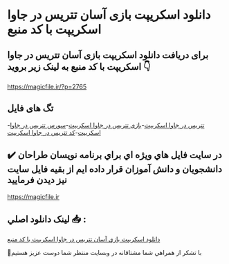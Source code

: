 # دانلود اسکریپت بازی آسان تتریس در جاوا اسکریپت با کد منبع

## برای دریافت دانلود اسکریپت بازی آسان تتریس در جاوا اسکریپت با کد منبع به لینک زیر بروید 👇

https://magicfile.ir/?p=2765

## تگ های فایل

-[تتریس در جاوا اسکریپت](https://magicfile.ir/product/%d8%a7%d8%b3%da%a9%d8%b1%db%8c%d9%be%d8%aa%d8%a8%d8%a7%d8%b2%db%8c-%d8%a2%d8%b3%d8%a7%d9%86-%d8%aa%d8%aa%d8%b1%db%8c%d8%b3-%d8%af%d8%b1-%d8%ac%d8%a7%d9%88%d8%a7-%d8%a7%d8%b3%da%a9%d8%b1%db%8c%d9%be%d8%aa/)-[بازی تتریس در جاوا اسکریپت](https://magicfile.ir/product/%d8%a7%d8%b3%da%a9%d8%b1%db%8c%d9%be%d8%aa%d8%a8%d8%a7%d8%b2%db%8c-%d8%a2%d8%b3%d8%a7%d9%86-%d8%aa%d8%aa%d8%b1%db%8c%d8%b3-%d8%af%d8%b1-%d8%ac%d8%a7%d9%88%d8%a7-%d8%a7%d8%b3%da%a9%d8%b1%db%8c%d9%be%d8%aa/)-[سورس تتریس در جاوا اسکریپت](https://magicfile.ir/product/%d8%a7%d8%b3%da%a9%d8%b1%db%8c%d9%be%d8%aa%d8%a8%d8%a7%d8%b2%db%8c-%d8%a2%d8%b3%d8%a7%d9%86-%d8%aa%d8%aa%d8%b1%db%8c%d8%b3-%d8%af%d8%b1-%d8%ac%d8%a7%d9%88%d8%a7-%d8%a7%d8%b3%da%a9%d8%b1%db%8c%d9%be%d8%aa/)-[کد تتریس در جاوا اسکریپت](https://magicfile.ir/product/%d8%a7%d8%b3%da%a9%d8%b1%db%8c%d9%be%d8%aa%d8%a8%d8%a7%d8%b2%db%8c-%d8%a2%d8%b3%d8%a7%d9%86-%d8%aa%d8%aa%d8%b1%db%8c%d8%b3-%d8%af%d8%b1-%d8%ac%d8%a7%d9%88%d8%a7-%d8%a7%d8%b3%da%a9%d8%b1%db%8c%d9%be%d8%aa/)

## ✔️ در سايت فايل هاي ويژه اي براي برنامه نويسان طراحان دانشجويان و دانش آموزان قرار داده ايم از بقيه فايل سايت نيز ديدن فرماييد

https://magicfile.ir


## لينک دانلود اصلي 📥 :

[دانلود اسکریپت بازی آسان تتریس در جاوا اسکریپت با کد منبع](https://magicfile.ir/product/%d8%a7%d8%b3%da%a9%d8%b1%db%8c%d9%be%d8%aa%d8%a8%d8%a7%d8%b2%db%8c-%d8%a2%d8%b3%d8%a7%d9%86-%d8%aa%d8%aa%d8%b1%db%8c%d8%b3-%d8%af%d8%b1-%d8%ac%d8%a7%d9%88%d8%a7-%d8%a7%d8%b3%da%a9%d8%b1%db%8c%d9%be%d8%aa/) 


🙏با تشکر از همراهي شما مشتاقانه در وبسایت منتظر شما دوست عزیز هستیم

